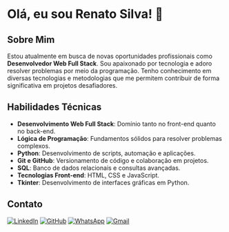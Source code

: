 # Olá, eu sou Renato Silva! 👋

## Sobre Mim

Estou atualmente em busca de novas oportunidades profissionais como **Desenvolvedor Web Full Stack**. Sou apaixonado por tecnologia e adoro resolver problemas por meio da programação. Tenho conhecimento em diversas tecnologias e metodologias que me permitem contribuir de forma significativa em projetos desafiadores.

## Habilidades Técnicas

- **Desenvolvimento Web Full Stack**: Domínio tanto no front-end quanto no back-end.
- **Lógica de Programação**: Fundamentos sólidos para resolver problemas complexos.
- **Python**: Desenvolvimento de scripts, automação e aplicações.
- **Git e GitHub**: Versionamento de código e colaboração em projetos.
- **SQL**: Banco de dados relacionais e consultas avançadas.
- **Tecnologias Front-end**: HTML, CSS e JavaScript.
- **Tkinter**: Desenvolvimento de interfaces gráficas em Python.


## Contato

[![LinkedIn](https://img.shields.io/badge/LinkedIn-0077B5?style=for-the-badge&logo=linkedin&logoColor=white)](https://www.linkedin.com/in/renato-silva-8b2289331/)
[![GitHub](https://img.shields.io/badge/GitHub-100000?style=for-the-badge&logo=github&logoColor=white)](https://github.com/RenatoSilva192) 
[![WhatsApp](https://img.shields.io/badge/WhatsApp-25D366?style=for-the-badge&logo=whatsapp&logoColor=white)](https://wa.me/5585997278222)
[![Gmail](https://img.shields.io/badge/Gmail-333333?style=for-the-badge&logo=gmail&logoColor=red)](mailto:renato.silva.192@gmail.com) 

